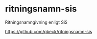 ritningsnamn-sis
================

Ritningsnamngivning enligt SiS

https://github.com/pbeck/ritningsnamn-sis
